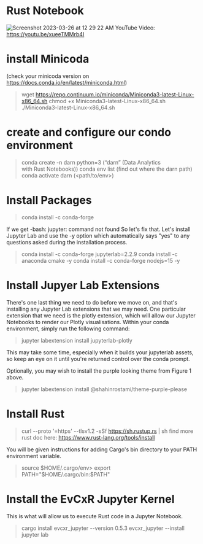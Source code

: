 # Rust Notebook
![Screenshot 2023-03-26 at 12 29 22 AM](https://user-images.githubusercontent.com/43226003/227755372-c1404024-2dd4-4873-b4e9-e4f496986d48.png)
YouTube Video: https://youtu.be/xueeTMMrb4I

# install Minicoda 
(check your minicoda version on https://docs.conda.io/en/latest/miniconda.html)

> wget https://repo.continuum.io/miniconda/Miniconda3-latest-Linux-x86_64.sh
> chmod +x Miniconda3-latest-Linux-x86_64.sh
> ./Miniconda3-latest-Linux-x86_64.sh


# create and configure our condo environment
> conda create -n darn python=3 (“darn” (Data Analytics with Rust Notebooks))
> conda env list (find out where the darn path)
> conda activate darn (<path/to/env>)

# Install Packages
> conda install -c conda-forge

If we get -bash: jupyter: command not found
So let's fix that. Let's install Jupyter Lab and use the -y option which automatically says "yes" to any questions asked during the installation process.
> conda install -c conda-forge jupyterlab=2.2.9
> conda install -c anaconda cmake -y
> conda install -c conda-forge nodejs=15 -y

# Install Jupyer Lab Extensions
There's one last thing we need to do before we move on, and that's installing any Jupyter Lab extensions that we may need. One particular extension that we need is the plotly extension, which will allow our Jupyter Notebooks to render our Plotly visualisations. Within your conda environment, simply run the following command:

> jupyter labextension install jupyterlab-plotly

This may take some time, especially when it builds your jupyterlab assets, so keep an eye on it until you're returned control over the conda prompt.

Optionally, you may wish to install the purple looking theme from Figure 1 above.
> jupyter labextension install @shahinrostami/theme-purple-please

# Install Rust
> curl --proto '=https' --tlsv1.2 -sSf https://sh.rustup.rs | sh
find more rust doc here: https://www.rust-lang.org/tools/install

You will be given instructions for adding Cargo's bin directory to your PATH environment variable.
> source $HOME/.cargo/env> 
> export PATH="$HOME/.cargo/bin:$PATH"


# Install the EvCxR Jupyter Kernel
This is what will allow us to execute Rust code in a Jupyter Notebook.
> cargo install evcxr_jupyter --version 0.5.3
> evcxr_jupyter --install
> jupyter lab
